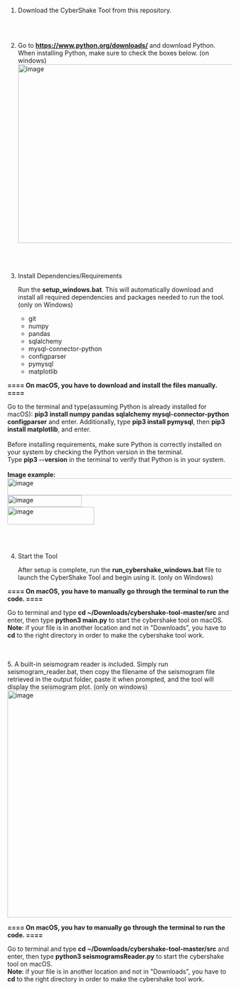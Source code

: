 1. Download the CyberShake Tool from this repository. 
<br>
<br>

2. Go to **https://www.python.org/downloads/** and download Python.  
When installing Python, make sure to check the boxes below. (on windows) <img width="656" height="402" alt="image" src="https://github.com/user-attachments/assets/b95ef23a-ac5f-4f5e-afd6-9dd7a5cf573f" />
<br>
<br>

3. Install Dependencies/Requirements

   Run the **setup_windows.bat**. 
   This will automatically download and install all required dependencies and packages needed to run the tool. (only on Windows)
   
   - git
   - numpy
   - pandas
   - sqlalchemy
   - mysql-connector-python
   - configparser
   - pymysql
   - matplotlib
  
**==== On macOS, you have to download and install the files manually. ====**  

   Go to the terminal and type(assuming Python is already installed for macOS): **pip3 install numpy pandas sqlalchemy mysql-connector-python configparser** and enter. 
   Additionally, type **pip3 install pymysql**, then **pip3 install matplotlib**, and enter. 
   <br>
   <br>
   Before installing requirements, make sure Python is correctly installed on your system by checking the Python version in the terminal. 
   <br>
   Type **pip3 --version** in the terminal to verify that Python is in your system. 
   <br>
   <br>
   **Image example:** 
   <br>
   <img width="576" height="38" alt="image" src="https://github.com/user-attachments/assets/76f1766c-9a08-4c03-8f77-4edde201d8b4" />
   <br>
   <img width="167" height="26" alt="image" src="https://github.com/user-attachments/assets/729460b1-4d9c-4e48-a06e-0ff88da1ea53" />
   <br> 
   <img width="195" height="40" alt="image" src="https://github.com/user-attachments/assets/f7271693-bcdb-4ac8-8b21-3075ed5201ef" />




 <br>  
 <br>  
 
4. Start the Tool 

    After setup is complete, run the **run_cybershake_windows.bat** file to launch the CyberShake Tool and begin using it. (only on Windows)

**==== On macOS, you have to manually go through the terminal to run the code. ====**

   Go to terminal and type **cd ~/Downloads/cybershake-tool-master/src** and enter, then type **python3 main.py** to start the cybershake tool on macOS. <br>
   **Note**: if your file is in another location and not in "Downloads", you have to   **cd**   to the right directory in order to make the cybershake tool work. 

<br>
<br>
5. A built-in seismogram reader is included. Simply run seismogram_reader.bat, then copy the filename of the seismogram file retrieved in the output folder, paste it when prompted, and the tool will display the seismogram plot. (only on windows)


<img width="938" height="510" alt="image" src="https://github.com/user-attachments/assets/be7c2738-0708-429a-b0c7-6bbbbe500089" />


**==== On macOS, you hav  to manually go through the terminal to run the code. ====**

   Go to terminal and type **cd ~/Downloads/cybershake-tool-master/src** and enter, then type **python3 seismogramsReader.py** to start the cybershake tool on macOS. <br> 
   **Note**: if your file is in another location and not in "Downloads", you have to   **cd**   to the right directory in order to make the cybershake tool work.





